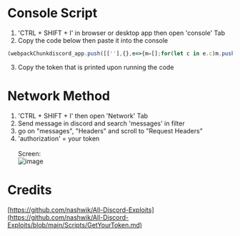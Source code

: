 # Console Script
1. 'CTRL + SHIFT + I' in browser or desktop app then open 'console' Tab
2. Copy the code below then paste it into the console
```js
(webpackChunkdiscord_app.push([[''],{},e=>{m=[];for(let c in e.c)m.push(e.c[c])}]),m).find(m=>m?.exports?.default?.getToken!==void 0).exports.default.getToken()
```
3. Copy the token that is printed upon running the code
# Network Method
1. 'CTRL + SHIFT + I' then open 'Network' Tab
2. Send message in discord and search 'messages' in filter
4. go on "messages", "Headers" and scroll to "Request Headers"
5. 'authorization' = your token 
<br> <br> Screen: <br>
![image](https://i.imgur.com/Wornx3R.png)

# Credits
[https://github.com/nashwik/All-Discord-Exploits](https://github.com/nashwik/All-Discord-Exploits/blob/main/Scripts/GetYourToken.md)
